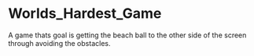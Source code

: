 # Worlds_Hardest_Game
A game thats goal is getting the beach ball to the other side of the screen through avoiding the obstacles.
